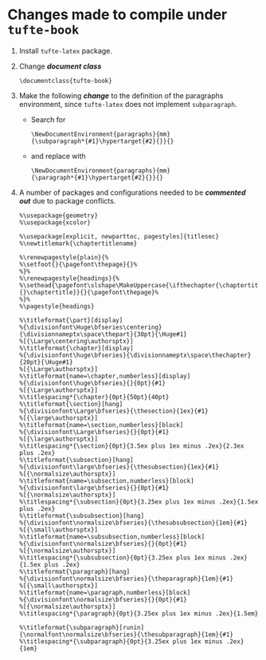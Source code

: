 # Changes made to compile under `tufte-book`

1. Install `tufte-latex` package.  
2. Change ***document class***
    ```
    \documentclass{tufte-book}
    ```

3. Make the following ***change*** to the definition of the paragraphs environment, since `tufte-latex` does not implement `subparagraph`.
    - Search for  
        ```
        \NewDocumentEnvironment{paragraphs}{mm}
        {\subparagraph*{#1}\hypertarget{#2}{}}{}
        ```
    - and replace with 
        ```
        \NewDocumentEnvironment{paragraphs}{mm}
        {\paragraph*{#1}\hypertarget{#2}{}}{}
        ```

4. A number of packages and configurations needed to be ***commented out*** due to package conflicts.

    ```
    %\usepackage{geometry}
    %\usepackage{xcolor}
    ```

    ```
    %\usepackage[explicit, newparttoc, pagestyles]{titlesec}
    %\newtitlemark{\chaptertitlename}
    ```

    ```
    %\renewpagestyle{plain}{%
    %\setfoot{}{\pagefont\thepage}{}%
    %}%
    %\renewpagestyle{headings}{%
    %\sethead{\pagefont\slshape\MakeUppercase{\ifthechapter{\chaptertitlename\space\thechapter.\space}{}\chaptertitle}}{}{\pagefont\thepage}%
    %}%
    %\pagestyle{headings}
    ```

    ```
    %\titleformat{\part}[display]
    %{\divisionfont\Huge\bfseries\centering}{\divisionnameptx\space\thepart}{30pt}{\Huge#1}
    %[{\Large\centering\authorsptx}]
    %\titleformat{\chapter}[display]
    %{\divisionfont\huge\bfseries}{\divisionnameptx\space\thechapter}{20pt}{\Huge#1}
    %[{\Large\authorsptx}]
    %\titleformat{name=\chapter,numberless}[display]
    %{\divisionfont\huge\bfseries}{}{0pt}{#1}
    %[{\Large\authorsptx}]
    %\titlespacing*{\chapter}{0pt}{50pt}{40pt}
    %\titleformat{\section}[hang]
    %{\divisionfont\Large\bfseries}{\thesection}{1ex}{#1}
    %[{\large\authorsptx}]
    %\titleformat{name=\section,numberless}[block]
    %{\divisionfont\Large\bfseries}{}{0pt}{#1}
    %[{\large\authorsptx}]
    %\titlespacing*{\section}{0pt}{3.5ex plus 1ex minus .2ex}{2.3ex plus .2ex}
    %\titleformat{\subsection}[hang]
    %{\divisionfont\large\bfseries}{\thesubsection}{1ex}{#1}
    %[{\normalsize\authorsptx}]
    %\titleformat{name=\subsection,numberless}[block]
    %{\divisionfont\large\bfseries}{}{0pt}{#1}
    %[{\normalsize\authorsptx}]
    %\titlespacing*{\subsection}{0pt}{3.25ex plus 1ex minus .2ex}{1.5ex plus .2ex}
    %\titleformat{\subsubsection}[hang]
    %{\divisionfont\normalsize\bfseries}{\thesubsubsection}{1em}{#1}
    %[{\small\authorsptx}]
    %\titleformat{name=\subsubsection,numberless}[block]
    %{\divisionfont\normalsize\bfseries}{}{0pt}{#1}
    %[{\normalsize\authorsptx}]
    %\titlespacing*{\subsubsection}{0pt}{3.25ex plus 1ex minus .2ex}{1.5ex plus .2ex}
    %\titleformat{\paragraph}[hang]
    %{\divisionfont\normalsize\bfseries}{\theparagraph}{1em}{#1}
    %[{\small\authorsptx}]
    %\titleformat{name=\paragraph,numberless}[block]
    %{\divisionfont\normalsize\bfseries}{}{0pt}{#1}
    %[{\normalsize\authorsptx}]
    %\titlespacing*{\paragraph}{0pt}{3.25ex plus 1ex minus .2ex}{1.5em}
    ```

    ```
    %\titleformat{\subparagraph}[runin]{\normalfont\normalsize\bfseries}{\thesubparagraph}{1em}{#1}
    %\titlespacing*{\subparagraph}{0pt}{3.25ex plus 1ex minus .2ex}{1em}
    ```

